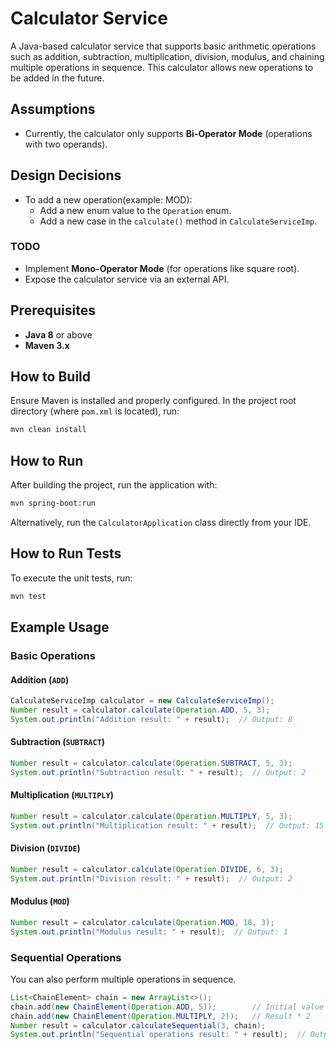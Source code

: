 
# Calculator Service

A Java-based calculator service that supports basic arithmetic operations such as addition, subtraction, multiplication, division, modulus, and chaining multiple operations in sequence. This calculator allows new operations to be added in the future.

## Assumptions

- Currently, the calculator only supports **Bi-Operator Mode** (operations with two operands).

## Design Decisions

- To add a new operation(example: MOD):
  - Add a new enum value to the `Operation` enum.
  - Add a new case in the `calculate()` method in `CalculateServiceImp`.

### TODO

- Implement **Mono-Operator Mode** (for operations like square root).
- Expose the calculator service via an external API.

## Prerequisites

- **Java 8** or above
- **Maven 3.x**

## How to Build

Ensure Maven is installed and properly configured. In the project root directory (where `pom.xml` is located), run:

```bash
mvn clean install
```

## How to Run

After building the project, run the application with:

```bash
mvn spring-boot:run
```

Alternatively, run the `CalculatorApplication` class directly from your IDE.

## How to Run Tests

To execute the unit tests, run:

```bash
mvn test
```

## Example Usage

### Basic Operations

#### Addition (`ADD`)
```java
CalculateServiceImp calculator = new CalculateServiceImp();
Number result = calculator.calculate(Operation.ADD, 5, 3);
System.out.println("Addition result: " + result);  // Output: 8
```

#### Subtraction (`SUBTRACT`)
```java
Number result = calculator.calculate(Operation.SUBTRACT, 5, 3);
System.out.println("Subtraction result: " + result);  // Output: 2
```

#### Multiplication (`MULTIPLY`)
```java
Number result = calculator.calculate(Operation.MULTIPLY, 5, 3);
System.out.println("Multiplication result: " + result);  // Output: 15
```

#### Division (`DIVIDE`)
```java
Number result = calculator.calculate(Operation.DIVIDE, 6, 3);
System.out.println("Division result: " + result);  // Output: 2
```

#### Modulus (`MOD`)
```java
Number result = calculator.calculate(Operation.MOD, 10, 3);
System.out.println("Modulus result: " + result);  // Output: 1
```

### Sequential Operations

You can also perform multiple operations in sequence.

```java
List<ChainElement> chain = new ArrayList<>();
chain.add(new ChainElement(Operation.ADD, 5));        // Initial value + 5
chain.add(new ChainElement(Operation.MULTIPLY, 2));   // Result * 2
Number result = calculator.calculateSequential(3, chain);
System.out.println("Sequential operations result: " + result);  // Output: 16
```
